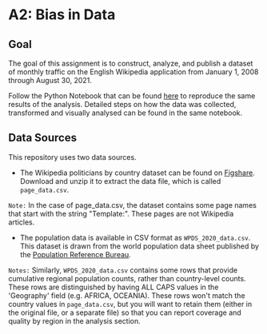 # A2: Bias in Data

## Goal
The goal of this assignment is to construct, analyze, and publish a dataset of monthly traffic on the English Wikipedia application from January 1, 2008 through August 30, 2021.

Follow the Python Notebook that can be found [here](https://github.com/smuktevi/data512hw/blob/main/data-512-a2/hcds-a2-bias.ipynb) to reproduce the same results of the analysis. Detailed steps on how the data was collected, transformed and visually analysed can be found in the same notebook.

## Data Sources

This repository uses two data sources.

* The Wikipedia politicians by country dataset can be found on [Figshare](https://figshare.com/articles/dataset/Untitled_Item/5513449). Download and unzip it to extract the data file, which is called `page_data.csv`.

`Note:` In the case of page_data.csv, the dataset contains some page names that start with the string "Template:". These pages are not Wikipedia articles.

* The population data is available in CSV format as `WPDS_2020_data.csv`. This dataset is drawn from the world population data sheet published by the [Population Reference Bureau](https://www.prb.org/international/indicator/population/table/).

`Notes:` Similarly, `WPDS_2020_data.csv` contains some rows that provide cumulative regional population counts, rather than country-level counts. These rows are distinguished by having ALL CAPS values in the 'Geography' field (e.g. AFRICA, OCEANIA). These rows won't match the country values in `page_data.csv`, but you will want to retain them (either in the original file, or a separate file) so that you can report coverage and quality by region in the analysis section.

